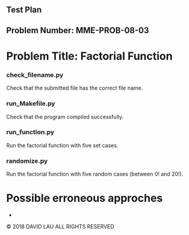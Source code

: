 Test Plan
---------
Problem Number: MME-PROB-08-03
------------------------------

Problem Title: Factorial Function
=================================

### check_filename.py

Check that the submitted file has the correct file name.

### run_Makefile.py

Check that the program compiled successfully.

### run_function.py

Run the factorial function with five set cases.

### randomize.py

Run the factorial function with five random cases (between 0! and 20!).

# Possible erroneous approches

*

© 2018 DAVID LAU ALL RIGHTS RESERVED
